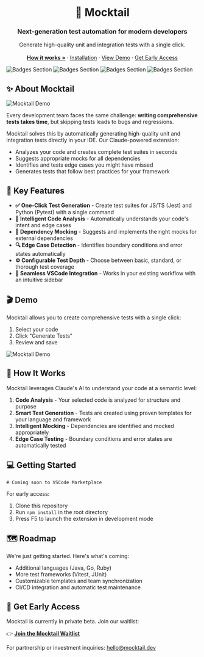 <div align="center">
<h1>🍹 Mocktail</h1>
<h3 align="center">Next-generation test automation for modern developers</h3>
<p align="center">
Generate high-quality unit and integration tests with a single click.
<br/>
<br/>
<a href="#how-it-works"><strong>How it works »</strong></a>
·
<a href="#getting-started">Installation</a>
·
<a href="#demo">View Demo</a>
·
<a href="mailto:hello@mocktail.dev">Get Early Access</a>
</p>
</div>

![Badges Section](https://img.shields.io/badge/status-private_beta-blue)
![Badges Section](https://img.shields.io/badge/frameworks-Jest_|_Pytest-green)
![Badges Section](https://img.shields.io/badge/platforms-VSCode-orange)
![Badges Section](https://img.shields.io/badge/powered_by-Claude-purple)

## ✨ About Mocktail

![Mocktail Demo](https://placehold.co/800x450/48507c/ffffff?text=Mocktail+Demo+Coming+Soon&font=montserrat)

Every development team faces the same challenge: **writing comprehensive tests takes time**, but skipping tests leads to bugs and regressions.

Mocktail solves this by automatically generating high-quality unit and integration tests directly in your IDE. Our Claude-powered extension:

- Analyzes your code and creates complete test suites in seconds
- Suggests appropriate mocks for all dependencies
- Identifies and tests edge cases you might have missed
- Generates tests that follow best practices for your framework

## 🚀 Key Features

- **✅ One-Click Test Generation** - Create test suites for JS/TS (Jest) and Python (Pytest) with a single command
- **🧠 Intelligent Code Analysis** - Automatically understands your code's intent and edge cases
- **🔄 Dependency Mocking** - Suggests and implements the right mocks for external dependencies
- **🔍 Edge Case Detection** - Identifies boundary conditions and error states automatically
- **⚙️ Configurable Test Depth** - Choose between basic, standard, or thorough test coverage
- **🔌 Seamless VSCode Integration** - Works in your existing workflow with an intuitive sidebar

## 🎬 Demo

Mocktail allows you to create comprehensive tests with a single click:

1. Select your code
2. Click "Generate Tests"
3. Review and save

![Mocktail Demo](https://placehold.co/800x450/48507c/ffffff?text=Mocktail+Demo+Coming+Soon&font=montserrat)

## 🔧 How It Works

Mocktail leverages Claude's AI to understand your code at a semantic level:

1. **Code Analysis** - Your selected code is analyzed for structure and purpose
2. **Smart Test Generation** - Tests are created using proven templates for your language and framework
3. **Intelligent Mocking** - Dependencies are identified and mocked appropriately
4. **Edge Case Testing** - Boundary conditions and error states are automatically tested

## 💻 Getting Started

```
# Coming soon to VSCode Marketplace
```

For early access:
1. Clone this repository
2. Run `npm install` in the root directory
3. Press F5 to launch the extension in development mode

## 🗺️ Roadmap

We're just getting started. Here's what's coming:

- Additional languages (Java, Go, Ruby)
- More test frameworks (Vitest, JUnit)
- Customizable templates and team synchronization
- CI/CD integration and automatic test maintenance

## 📮 Get Early Access

Mocktail is currently in private beta. Join our waitlist:

👉 [**Join the Mocktail Waitlist**](https://example.com/mocktail-waitlist)

For partnership or investment inquiries: hello@mocktail.dev
